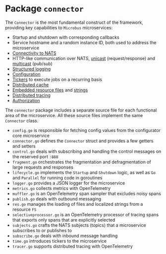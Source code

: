 # Package `connector`

The `Connector` is the most fundamental construct of the framework, providing key capabilities to `Microbus` microservices:

* Startup and shutdown with corresponding callbacks
* Service hostname and a random instance ID, both used to address the microservice
* [Connectivity to NATS](../tech/nats-connection.md)
* HTTP-like communication over NATS, [unicast](../blocks/unicast.md) (request/response) and [multicast](../blocks/multicast.md) (pub/sub)
* [Structured logging](../blocks/logging.md)
* [Configuration](../blocks/configuration.md)
* [Tickers](../blocks/tickers.md) to execute jobs on a recurring basis
* [Distributed cache](../blocks/distrib-cache.md)
* [Embedded resource files](../blocks/embedded-res.md) and [strings](../blocks/i18n.md)
* [Distributed tracing](../blocks/distrib-tracing.md)
* [Authorization](../blocks/authorization.md)

The `connector` package includes a separate source file for each functional area of the microservice. All these source files implement the same `Connector` class.

* `config.go` is responsible for fetching config values from the configurator core microservice
* `connector.go` defines the `Connector` struct and provides a few getters and setters
* `control.go` deals with subscribing and handling the control messages on the reserved port `:888`
* `fragment.go` orchestrates the fragmentation and defragmentation of large requests and responses
* `lifecycle.go` implements the `Startup` and `Shutdown` logic, as well as `Go` and `Parallel` for running code in goroutines
* `logger.go` provides a JSON logger for the microservice
* `metrics.go` collects metrics with OpenTelemetry
* `muffler.go` is an OpenTelemetry span sampler that excludes noisy spans
* `publish.go` deals with outbound messaging
* `res.go` manages the loading of files and localized strings from a resource `FS`
* `selectiveprocessor.go` is an OpenTelemetry processor of tracing spans that exports only spans that are explicitly selected
* `subjects.go` crafts the NATS subjects (topics) that a microservice subscribes to or publishes to
* `subscribe.go` deals with inbound message handling
* `time.go` introduces tickers to the microservice
* `tracer.go` supports distributed tracing with OpenTelemetry
